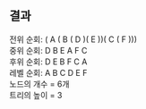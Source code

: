 <h2>결과</h2>
전위 순회: ( A ( B ( D )( E ))( C ( F ))) <br>
중위 순회: D B E A F C <br>
후위 순회: D E B F C A <br>
레벨 순회: A B C D E F <br>
노드의 개수 = 6개 <br>
트리의 높이 = 3
